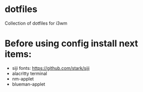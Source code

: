 # dotfiles
Collection of dotfiles for i3wm

# Before using config install next items:
* siji fonts: https://github.com/stark/siji
* alacritty terminal
* nm-applet
* blueman-applet
